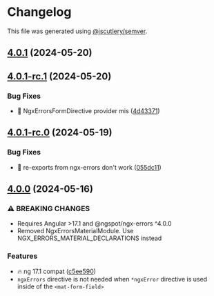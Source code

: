 # Changelog

This file was generated using [@jscutlery/semver](https://github.com/jscutlery/semver).

## [4.0.1](https://github.com/DmitryEfimenko/ngspot/compare/ngx-errors-material-4.0.1-rc.1...ngx-errors-material-4.0.1) (2024-05-20)

## [4.0.1-rc.1](https://github.com/DmitryEfimenko/ngspot/compare/ngx-errors-material-4.0.1-rc.0...ngx-errors-material-4.0.1-rc.1) (2024-05-20)


### Bug Fixes

* 🐞 NgxErrorsFormDirective provider mis ([4d43371](https://github.com/DmitryEfimenko/ngspot/commit/4d43371a429f586f4f27f423e79001268744e34e))

## [4.0.1-rc.0](https://github.com/DmitryEfimenko/ngspot/compare/ngx-errors-material-4.0.0...ngx-errors-material-4.0.1-rc.0) (2024-05-19)


### Bug Fixes

* 🐞 re-exports from ngx-errors don't work ([055dc11](https://github.com/DmitryEfimenko/ngspot/commit/055dc112ea11e8c8e652ef8b4f6a682910c131e5))

## [4.0.0](https://github.com/DmitryEfimenko/ngspot/compare/ngx-errors-material-3.0.0...ngx-errors-material-4.0.0) (2024-05-16)


### ⚠ BREAKING CHANGES

* Requires Angular >17.1 and @ngspot/ngx-errors ^4.0.0
* Removed NgxErrorsMaterialModule. Use NGX_ERRORS_MATERIAL_DECLARATIONS instead

### Features

* 🔥 ng 17.1 compat ([c5ee590](https://github.com/DmitryEfimenko/ngspot/commit/c5ee59068d8453eaa019bab7e4071dfb110b7bb3))
* `ngxErrors` directive is not needed when `*ngxError` directive is used inside of the `<mat-form-field>`
